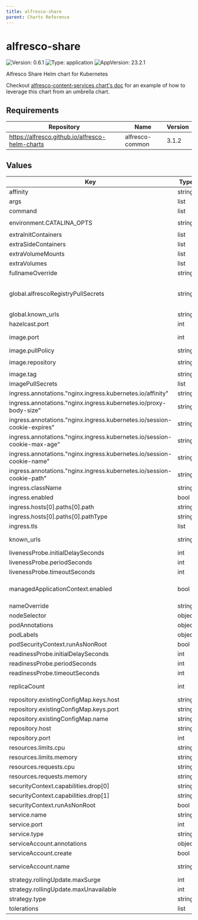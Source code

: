 ```yaml
---
title: alfresco-share
parent: Charts Reference
---
```


# alfresco-share

![Version: 0.6.1](https://img.shields.io/badge/Version-0.6.1-informational?style=flat-square) ![Type: application](https://img.shields.io/badge/Type-application-informational?style=flat-square) ![AppVersion: 23.2.1](https://img.shields.io/badge/AppVersion-23.2.1-informational?style=flat-square)

Alfresco Share Helm chart for Kubernetes

Checkout [alfresco-content-services chart's doc](https://github.com/Alfresco/acs-deployment/blob/master/docs/helm/README.md) for an example of how to leverage this chart from an umbrella chart.

## Requirements

| Repository | Name | Version |
|------------|------|---------|
| https://alfresco.github.io/alfresco-helm-charts | alfresco-common | 3.1.2 |

## Values

| Key | Type | Default | Description |
|-----|------|---------|-------------|
| affinity | string | `""` | string representation of the YAML affinity rules (can use templates) |
| args | list | `[]` |  |
| command | list | `[]` |  |
| environment.CATALINA_OPTS | string | `"-XX:MinRAMPercentage=50 -XX:MaxRAMPercentage=80"` |  |
| extraInitContainers | list | `[]` |  |
| extraSideContainers | list | `[]` |  |
| extraVolumeMounts | list | `[]` |  |
| extraVolumes | list | `[]` |  |
| fullnameOverride | string | `""` | Define a fully static name |
| global.alfrescoRegistryPullSecrets | string | `"quay-registry-secret"` | If a private image registry a secret can be defined and passed to kubernetes, see: https://github.com/Alfresco/acs-deployment/blob/a924ad6670911f64f1bba680682d266dd4ea27fb/docs/helm/eks-deployment.md#docker-registry-secret |
| global.known_urls | string | `nil` | a fallback for .Values.known_urls that can be shared between charts |
| hazelcast.port | int | `5701` | Port used to expose the Hazelcast service when replicaCount > 1 |
| image.port | int | `8080` | Internal port where the pod is listening. Should only be changed is you use a custom image which uses a different port. |
| image.pullPolicy | string | `"IfNotPresent"` |  |
| image.repository | string | `"quay.io/alfresco/alfresco-share"` |  |
| image.tag | string | `"23.2.1"` |  |
| imagePullSecrets | list | `[]` |  |
| ingress.annotations."nginx.ingress.kubernetes.io/affinity" | string | `"cookie"` |  |
| ingress.annotations."nginx.ingress.kubernetes.io/proxy-body-size" | string | `"5g"` |  |
| ingress.annotations."nginx.ingress.kubernetes.io/session-cookie-expires" | string | `"604800"` |  |
| ingress.annotations."nginx.ingress.kubernetes.io/session-cookie-max-age" | string | `"604800"` |  |
| ingress.annotations."nginx.ingress.kubernetes.io/session-cookie-name" | string | `"alfrescoShare"` |  |
| ingress.annotations."nginx.ingress.kubernetes.io/session-cookie-path" | string | `"/share"` |  |
| ingress.className | string | `"nginx"` |  |
| ingress.enabled | bool | `true` |  |
| ingress.hosts[0].paths[0].path | string | `"/share"` |  |
| ingress.hosts[0].paths[0].pathType | string | `"ImplementationSpecific"` |  |
| ingress.tls | list | `[]` |  |
| known_urls | string | `nil` | Provide the list of URL considered allowed to access Share resources (used for CSRF protection). The value be either a list of strings or a single string separated by spaces. |
| livenessProbe.initialDelaySeconds | int | `15` |  |
| livenessProbe.periodSeconds | int | `20` |  |
| livenessProbe.timeoutSeconds | int | `5` |  |
| managedApplicationContext.enabled | bool | `true` | Automatically inject a custom application context file which for now only enables hazelcast clustering when more than one replica is configured. Should be disabled when providing a custom application context file. |
| nameOverride | string | `""` | Define a partially static name |
| nodeSelector | object | `{}` |  |
| podAnnotations | object | `{}` |  |
| podLabels | object | `{}` |  |
| podSecurityContext.runAsNonRoot | bool | `true` |  |
| readinessProbe.initialDelaySeconds | int | `15` |  |
| readinessProbe.periodSeconds | int | `30` |  |
| readinessProbe.timeoutSeconds | int | `5` |  |
| replicaCount | int | `1` | Define the number of replicas to run. Multiple replicas are only supported on Share 23.1.1 and later |
| repository.existingConfigMap.keys.host | string | `"REPO_HOST"` | name of the key in the configMap where to find the repository service host |
| repository.existingConfigMap.keys.port | string | `"REPO_PORT"` | name of the key in the configMap where to find the repository service port |
| repository.existingConfigMap.name | string | `nil` | a pre-existing configmap which provides expected configuration for Share |
| repository.host | string | `"localhost"` | repository hostname/servicename |
| repository.port | int | `8080` | repository port where service is exposed |
| resources.limits.cpu | string | `"4"` |  |
| resources.limits.memory | string | `"2000Mi"` |  |
| resources.requests.cpu | string | `"250m"` |  |
| resources.requests.memory | string | `"512Mi"` |  |
| securityContext.capabilities.drop[0] | string | `"NET_RAW"` |  |
| securityContext.capabilities.drop[1] | string | `"ALL"` |  |
| securityContext.runAsNonRoot | bool | `false` |  |
| service.name | string | `"share"` |  |
| service.port | int | `80` |  |
| service.type | string | `"ClusterIP"` |  |
| serviceAccount.annotations | object | `{}` | Annotations to add to the service account |
| serviceAccount.create | bool | `true` | Specifies whether a service account should be created |
| serviceAccount.name | string | `"share-sa"` | The name of the service account to use. If not set and create is true, a name is generated using the fullname template |
| strategy.rollingUpdate.maxSurge | int | `1` |  |
| strategy.rollingUpdate.maxUnavailable | int | `0` |  |
| strategy.type | string | `"RollingUpdate"` |  |
| tolerations | list | `[]` |  |
